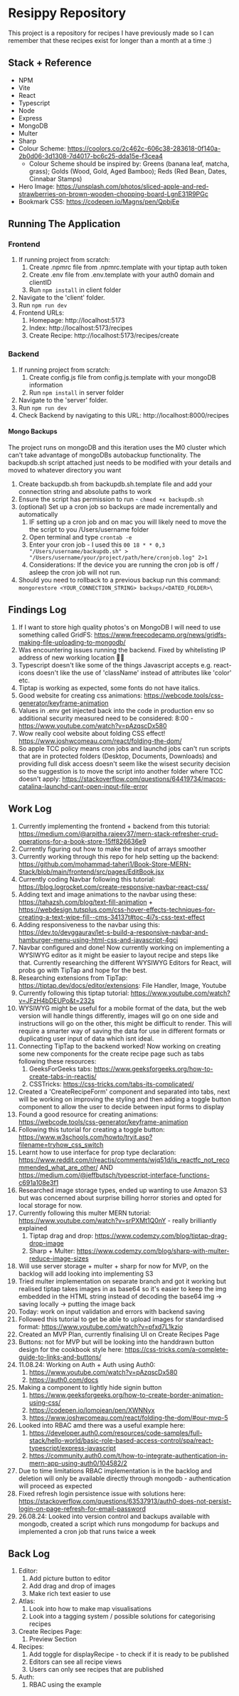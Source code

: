 # Resippy Repository

This project is a repository for recipes I have previously made so I can remember that these recipes exist for longer than a month at a time :)

## Stack + Reference

- NPM
- Vite
- React
- Typescript
- Node
- Express
- MongoDB
- Multer
- Sharp
- Colour Scheme: https://coolors.co/2c462c-606c38-283618-0f140a-2b0d06-3d1308-7d4017-bc6c25-dda15e-f3cea4
  - Colour Scheme should be inspired by: Greens (banana leaf, matcha, grass); Golds (Wood, Gold, Aged Bamboo); Reds (Red Bean, Dates, Cinnabar Stamps)
- Hero Image: https://unsplash.com/photos/sliced-apple-and-red-strawberries-on-brown-wooden-chopping-board-LgnE31R9PGc
- Bookmark CSS: https://codepen.io/Magns/pen/QpbjEe

## Running The Application

### Frontend

1. If running project from scratch:
   1. Create .npmrc file from .npmrc.template with your tiptap auth token
   2. Create .env file from .env.template with your auth0 domain and clientID
   3. Run `npm install` in client folder
2. Navigate to the 'client' folder.
3. Run `npm run dev`
4. Frontend URLs:
   1. Homepage: http://localhost:5173
   2. Index: http://localhost:5173/recipes
   3. Create Recipe: http://localhost:5173/recipes/create

### Backend

1. If running project from scratch:
   1. Create config.js file from config.js.template with your mongoDB information
   2. Run `npm install` in server folder
2. Navigate to the 'server' folder.
3. Run `npm run dev`
4. Check Backend by navigating to this URL: http://localhost:8000/recipes

#### Mongo Backups

The project runs on mongoDB and this iteration uses the M0 cluster which can't take advantage of mongoDBs autobackup functionality.
The backupdb.sh script attached just needs to be modified with your details and moved to whatever directory you want

1. Create backupdb.sh from backupdb.sh.template file and add your connection string and absolute paths to work
2. Ensure the script has permission to run - `chmod +x backupdb.sh`
3. (optional) Set up a cron job so backups are made incrementally and automatically
   1. IF setting up a cron job and on mac you will likely need to move the the script to you /Users/username folder
   2. Open terminal and type `crontab -e`
   3. Enter your cron job - I used this `00 18 * * 0,3 "/Users/username/backupdb.sh" > "/Users/username/your/project/path/here/cronjob.log" 2>1`
   4. Considerations: If the device you are running the cron job is off / asleep the cron job will not run.
4. Should you need to rollback to a previous backup run this command: `mongorestore <YOUR_CONNECTION_STRING> backups/<DATED_FOLDER>\`

## Findings Log

1. If I want to store high quality photos's on MongoDB I will need to use something called GridFS: https://www.freecodecamp.org/news/gridfs-making-file-uploading-to-mongodb/
2. Was encountering issues running the backend. Fixed by whitelisting IP address of new working location 🤦‍♀️
3. Typescript doesn't like some of the things Javascript accepts e.g. react-icons doesn't like the use of 'className' instead of attributes like 'color' etc.
4. Tiptap is working as expected, some fonts do not have italics.
5. Good website for creating css animations: https://webcode.tools/css-generator/keyframe-animation
6. Values in .env get injected back into the code in production env so additional security measured need to be considered: 8:00 - https://www.youtube.com/watch?v=pAzqscDx580
7. Wow really cool website about folding CSS effect! https://www.joshwcomeau.com/react/folding-the-dom/
8. So apple TCC policy means cron jobs and launchd jobs can't run scripts that are in protected folders (Desktop, Documents, Downloads) and providing full disk access doesn't seem like the wisest security decision so the suggestion is to move the script into another folder where TCC doesn't apply: https://stackoverflow.com/questions/64419734/macos-catalina-launchd-cant-open-input-file-error

## Work Log

1. Currently implementing the frontend + backend from this tutorial: https://medium.com/@arpitha.rajeev37/mern-stack-refresher-crud-operations-for-a-book-store-15ff826636e9
2. Currently figuring out how to make the input of arrays smoother
3. Currently working through this repo for help setting up the backend: https://github.com/mohammad-taheri1/Book-Store-MERN-Stack/blob/main/frontend/src/pages/EditBook.jsx
4. Currently coding Navbar following this tutorial: https://blog.logrocket.com/create-responsive-navbar-react-css/
5. Adding text and image animations to the navbar using these: https://tahazsh.com/blog/text-fill-animation + https://webdesign.tutsplus.com/css-hover-effects-techniques-for-creating-a-text-wipe-fill--cms-34137t#toc-4i7s-css-text-effect
6. Adding responsiveness to the navbar using this: https://dev.to/devggaurav/let-s-build-a-responsive-navbar-and-hamburger-menu-using-html-css-and-javascript-4gci
7. Navbar configured and done! Now currently working on implementing a WYSIWYG editor as it might be easier to layout recipe and steps like that. Currently researching the different WYSIWYG Editors for React, will probs go with TipTap and hope for the best.
8. Researching extensions from TipTap: https://tiptap.dev/docs/editor/extensions: File Handler, Image, Youtube
9. Currently following this tiptap tutorial: https://www.youtube.com/watch?v=JFzH4bDEUPo&t=232s
10. WYSIWYG might be useful for a mobile format of the data, but the web version will handle things differently, images will go on one side and instructions will go on the other, this might be difficult to render. This will require a smarter way of saving the data for use in different formats or duplicating user input of data which isnt ideal.
11. Connecting TipTap to the backend worked! Now working on creating some new components for the create recipe page such as tabs following these resources:
    1. GeeksForGeeks tabs: https://www.geeksforgeeks.org/how-to-create-tabs-in-reactjs/
    2. CSSTricks: https://css-tricks.com/tabs-its-complicated/
12. Created a 'CreateRecipeForm' component and separated into tabs, next will be working on improving the styling and then adding a toggle button component to allow the user to decide between input forms to display
13. Found a good resource for creating animations: https://webcode.tools/css-generator/keyframe-animation
14. Following this tutorial for creating a toggle button: https://www.w3schools.com/howto/tryit.asp?filename=tryhow_css_switch
15. Learnt how to use interface for prop type declaration: https://www.reddit.com/r/reactjs/comments/wjq51d/is_reactfc_not_recommended_what_are_other/ AND https://medium.com/@jeffbutsch/typescript-interface-functions-c691a108e3f1
16. Researched image storage types, ended up wanting to use Amazon S3 but was concerned about surprise billing horror stories and opted for local storage for now.
17. Currently following this multer MERN tutorial: https://www.youtube.com/watch?v=srPXMt1Q0nY - really brilliantly explained
    1. Tiptap drag and drop: https://www.codemzy.com/blog/tiptap-drag-drop-image
    2. Sharp + Multer: https://www.codemzy.com/blog/sharp-with-multer-reduce-image-sizes
18. Will use server storage + multer + sharp for now for MVP, on the backlog will add looking into implementing S3
19. Tried multer implementation on separate branch and got it working but realised tiptap takes images in as base64 so it's easier to keep the img embedded in the HTML string instead of decoding the base64 img -> saving locally -> putting the image back
20. Today: work on input validation and errors with backend saving
21. Followed this tutorial to get be able to upload images for standardised format: https://www.youtube.com/watch?v=pfxd7L1kzio
22. Created an MVP Plan, currently finalising UI on Create Recipes Page
23. Buttons: not for MVP but will be looking into the handdrawn button design for the cookbook style here: https://css-tricks.com/a-complete-guide-to-links-and-buttons/
24. 11.08.24: Working on Auth + Auth using Auth0:
    1. https://www.youtube.com/watch?v=pAzqscDx580
    2. https://auth0.com/docs
25. Making a component to lightly hide signin button
    1. https://www.geeksforgeeks.org/how-to-create-border-animation-using-css/
    2. https://codepen.io/lomojean/pen/XWNNyx
    3. https://www.joshwcomeau.com/react/folding-the-dom/#our-mvp-5
26. Looked into RBAC amd there was a useful example here:
    1. https://developer.auth0.com/resources/code-samples/full-stack/hello-world/basic-role-based-access-control/spa/react-typescript/express-javascript
    2. https://community.auth0.com/t/how-to-integrate-authentication-in-mern-app-using-auth0/104582/2
27. Due to time limitations RBAC implementation is in the backlog and deletion will only be available directly through mongodb - authentication will proceed as expected
28. Fixed refresh login persistence issue with solutions here: https://stackoverflow.com/questions/63537913/auth0-does-not-persist-login-on-page-refresh-for-email-password
29. 26.08.24: Looked into version control and backups available with mongodb, created a script which runs mongodump for backups and implemented a cron job that runs twice a week

## Back Log

1. Editor:
   1. Add picture button to editor
   2. Add drag and drop of images
   3. Make rich text easier to use
2. Atlas:
   1. Look into how to make map visualisations
   2. Look into a tagging system / possible solutions for categorising recipes
3. Create Recipes Page:
   1. Preview Section
4. Recipes:
   1. Add toggle for displayRecipe - to check if it is ready to be published
   2. Editors can see all recipe views
   3. Users can only see recipes that are published
5. Auth:
   1. RBAC using the example
